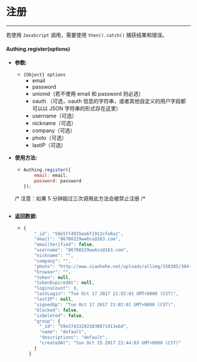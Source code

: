 # 注册

----------

若使用 ```JavaScript``` 调用，需要使用 ```then().catch()``` 捕获结果和错误。

#### Authing.register(options)

- **参数:**

  - ```{Object} options```
    - email
    - password
    - unionid（若不使用 email 和 password 则必选）
    - oauth （可选，oauth 信息的字符串，或者其他自定义的用户字段都可以以 JSON 字符串的形式存在这里）
    - username（可选）
    - nickname（可选）
    - company（可选）
    - photo（可选）
    - lastIP（可选）

- **使用方法:**

  - ``` javascript
	Authing.register({
		email: email,
		password: password
	});
  /*
  注意：如果 5 分钟超过三次调用此方法会被禁止注册
  /*  
  	```

- **返回数据:**

  - ``` javascript
	{
        "_id": "59e5ff4935eebf1913cfe8a1",
        "email": "86700229ww6ss@163.com",
        "emailVerified": false,
        "username": "86700229ww6ss@163.com",
        "nickname": "",
        "company": "",
        "photo": "http://www.xiaohehe.net/uploads/allimg/150305/304-1503051H136.png",
        "browser": "",
        "token": null,
        "tokenExpiredAt": null,
        "loginsCount": 0,
        "lastLogin": "Tue Oct 17 2017 21:02:01 GMT+0800 (CST)",
        "lastIP": null,
        "signedUp": "Tue Oct 17 2017 21:02:01 GMT+0800 (CST)",
        "blocked": false,
        "isDeleted": false,
        "group": {
          "_id": "59e374332023830871913ebd",
          "name": "default",
          "descriptions": "default",
          "createdAt": "Sun Oct 15 2017 22:44:03 GMT+0800 (CST)"
        }
      }
    ```

